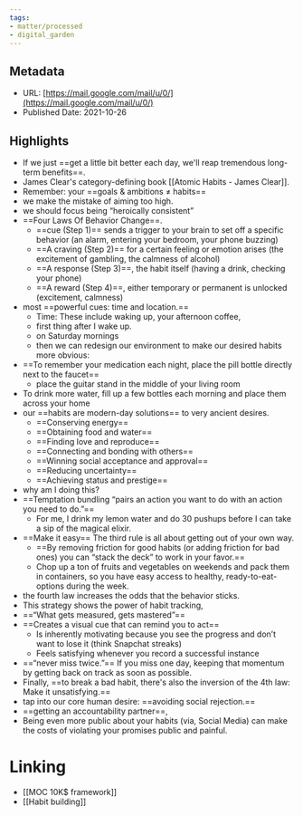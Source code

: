 ```yaml
---
tags: 
- matter/processed
- digital_garden
---
```


## Metadata
* URL: [https://mail.google.com/mail/u/0/](https://mail.google.com/mail/u/0/)
* Published Date: 2021-10-26

## Highlights
* If we just ==get a little bit better each day, we'll reap tremendous long-term benefits==.
* James Clear's category-defining book [[Atomic Habits - James Clear]]. 
* Remember: your ==goals & ambitions ≠ habits==
* we make the mistake of aiming too high.
* we should focus being “heroically consistent”
* ==Four Laws Of Behavior Change==.
	* ==cue (Step 1)== sends a trigger to your brain to set off a specific behavior (an alarm, entering your bedroom, your phone buzzing)
	* ==A craving (Step 2)== for a certain feeling or emotion arises (the excitement of gambling, the calmness of alcohol)
	* ==A response (Step 3)==, the habit itself (having a drink, checking your phone)
	* ==A reward (Step 4)==, either temporary or permanent is unlocked (excitement, calmness)
* most ==powerful cues: time and location.==
	* Time: These include waking up, your afternoon coffee,
	* first thing after I wake up.
	* on Saturday mornings
	* then we can redesign our environment to make our desired habits more obvious:
* ==To remember your medication each night, place the pill bottle directly next to the faucet==
	* place the guitar stand in the middle of your living room
* To drink more water, fill up a few bottles each morning and place them across your home
* our ==habits are modern-day solutions== to very ancient desires.
	* ==Conserving energy== 
	* ==Obtaining food and water== 
	* ==Finding love and reproduce== 
	* ==Connecting and bonding with others== 
	* ==Winning social acceptance and approval== 
	* ==Reducing uncertainty== 
	* ==Achieving status and prestige==
* why am I doing this?
* ==Temptation bundling “pairs an action you want to do with an action you need to do.”==
	* For me, I drink my lemon water and do 30 pushups before I can take a sip of the magical elixir.
* ==Make it easy== The third rule is all about getting out of your own way.
	* ==By removing friction for good habits (or adding friction for bad ones) you can “stack the deck” to work in your favor.==
	* Chop up a ton of fruits and vegetables on weekends and pack them in containers, so you have easy access to healthy, ready-to-eat-options during the week.
* the fourth law increases the odds that the behavior sticks.
* This strategy shows the power of habit tracking,
* ==“What gets measured, gets mastered”==
* ==Creates a visual cue that can remind you to act==
	* Is inherently motivating because you see the progress and don’t want to lose it (think Snapchat streaks)
	* Feels satisfying whenever you record a successful instance
* ==“never miss twice.”== If you miss one day, keeping that momentum by getting back on track as soon as possible.
* Finally, ==to break a bad habit, there's also the inversion of the 4th law: Make it unsatisfying.==
* tap into our core human desire: ==avoiding social rejection.==
* ==getting an accountability partner==,
* Being even more public about your habits (via, Social Media) can make the costs of violating your promises public and painful.

# Linking
+ [[MOC 10K$ framework]]
+ [[Habit building]]
